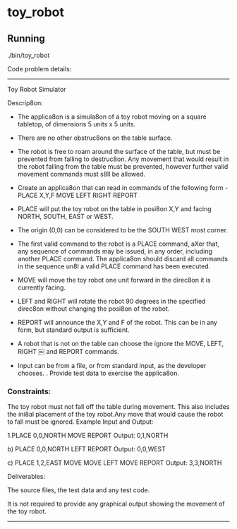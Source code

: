 # toy_robot

## Running

./bin/toy_robot

Code problem details:

-----------
Toy Robot Simulator

Descrip8on:
* The applica8on is a simula8on of a toy robot moving on a square tabletop, of dimensions 5 units x 5 units.
* There are no other obstruc8ons on the table surface.
* The robot is free to roam around the surface of the table, but must be prevented from falling to destruc8on. Any movement
that would result in the robot falling from the table must be prevented, however further valid movement commands must s8ll
be allowed.

* Create an applica8on that can read in commands of the following form - PLACE X,Y,F
MOVE
LEFT
RIGHT
REPORT

* PLACE will put the toy robot on the table in posi8on X,Y and facing NORTH, SOUTH, EAST or WEST.
* The origin (0,0) can be considered to be the SOUTH WEST most corner.
* The first valid command to the robot is a PLACE command, aXer that, any sequence of commands may be issued, in any order, including another PLACE command. The applica8on should discard all commands in the sequence un8l a valid PLACE command has been executed.
* MOVE will move the toy robot one unit forward in the direc8on it is currently facing.
* LEFT and RIGHT will rotate the robot 90 degrees in the specified direc8on without changing the posi8on of the robot.
* REPORT will announce the X,Y and F of the robot. This can be in any form, but standard output is sufficient.

* A robot that is not on the table can choose the ignore the MOVE, LEFT, RIGHT
￼
and REPORT commands.
* Input can be from a file, or from standard input, as the developer chooses. . Provide test data to exercise the applica8on.

### Constraints:
The toy robot must not fall off the table during movement. This also includes the ini8al placement of the toy robot.Any move that would cause the robot to fall must be ignored.
Example Input and Output:

1.PLACE 0,0,NORTH
MOVE
REPORT
Output: 0,1,NORTH


b)
PLACE 0,0,NORTH
LEFT
REPORT
Output: 0,0,WEST


c)
PLACE 1,2,EAST
MOVE
MOVE
LEFT
MOVE
REPORT
Output: 3,3,NORTH


Deliverables:

The source files, the test data and any test code.

It is not required to provide any graphical output showing the movement of the toy robot.

-------

